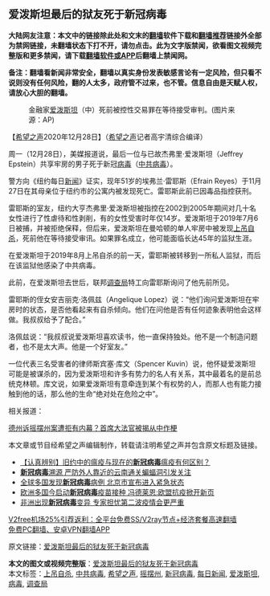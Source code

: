  <h2>爱泼斯坦最后的狱友死于新冠病毒</h2> <p class="notice"><b>大陆网友注意：本文中的链接除此处和文末的<a href="https://github.com/bannedbook/fanqiang" >翻墙</a>软件下载和<a href="https://github.com/killgcd/justmysocks/blob/master/README.md">翻墙推荐</a>链接外全部为禁网链接，未翻墙状态下打不开，请勿点击。此为文字版禁闻，欲看图文视频完整版和更多禁闻，请下载<a href="https://github.com/bannedbook/fanqiang">翻墙软件或APP</a>后翻墙上禁闻网。</p><p>备注：翻墙看新闻非常安全，翻墙以真实身份发表敏感言论有一定风险，但只看不说则没有任何风险，翻的人太多，政府管不过来，也不管。信息自由是天赋人权，请放心大胆的翻墙。</b></p>  <div class="entry"> <figure><figcaption>金融家<a href="https://www.bannedbook.org/bnews/tag/%e7%88%b1%e6%b3%bc%e6%96%af%e5%9d%a6/" class="st_tag internal_tag" rel="tag" title="标签 爱泼斯坦 下的日志">爱泼斯坦</a>（中）死前被控性交易罪在等待接受审判。(图片来源：AP)</figcaption></figure> <p>【<span class='wp_keywordlink_affiliate'><a href="https://www.soundofhope.org" title="希望之声" target="_blank">希望之声</a></span>2020年12月28日】（<a href="https://www.bannedbook.org/bnews/tag/%e5%b8%8c%e6%9c%9b%e4%b9%8b%e5%a3%b0/" class="st_tag internal_tag" rel="tag" title="标签 希望之声 下的日志">希望之声</a>记者高宇清综合编译）</p> <p>周一（12月28日），美媒报道说，最后一位与已故杰弗里·爱泼斯坦（Jeffrey Epstein）共享牢房的男子死于新冠<a href="https://www.bannedbook.org/bnews/tag/%e7%97%85%e6%af%92/" class="st_tag internal_tag" rel="tag" title="标签 病毒 下的日志">病毒</a>（<a href="https://www.bannedbook.org/bnews/tag/%e4%b8%ad%e5%85%b1%e7%97%85%e6%af%92/" class="st_tag internal_tag" rel="tag" title="标签 中共病毒 下的日志">中共病毒</a>）。</p> <p>警方向《纽约每日<span class='wp_keywordlink_affiliate'><a href="https://www.bannedbook.org/" title="新闻">新闻</a></span>》证实，现年51岁的埃弗兰·雷耶斯（Efrain Reyes）于11月27日在其母亲位于纽约市的公寓内被发​​现死亡。雷耶斯此前已因毒品指控获刑。</p> <p>雷耶斯的室友，纽约大亨杰弗里·爱泼斯坦被指控在2002到2005年期间对几十名女性进行了性虐待和性剥削，有的女性受害时年仅14岁。爱泼斯坦于2019年7月6日被捕，并被拒绝保释，但后来，爱泼斯坦在曼哈顿的单人牢房中被发现<a href="https://www.bannedbook.org/bnews/tag/%E4%B8%8A%E5%90%8A%E8%87%AA%E6%9D%80/" class="st_tag internal_tag" rel="tag" title="标签 上吊自杀 下的日志">上吊自杀</a>，死前他在等待接受审讯。如果罪名成立，他可能面临长达45年的监狱生涯。</p>  <p>在爱泼斯坦于2019年8月上吊自杀的前一天，雷耶斯被转移到一所私人监狱，而后在该监狱他感染了中共病毒。</p> <p>此前，在爱泼斯坦去世后，联邦<a href="https://www.bannedbook.org/bnews/tag/%E8%B0%83%E6%9F%A5%E5%B1%80/" class="st_tag internal_tag" rel="tag" title="标签 调查局 下的日志">调查局</a>特工向雷耶斯询问了他先前所见。</p> <p>雷耶斯的侄女安吉丽克·洛佩兹（Angelique Lopez）说：“他们询问爱泼斯坦在牢房时的状态，是否他看起来有自杀倾向。他们在问他是否有任何迹象表明他会这样做。我叔叔给予了配合。”</p> <p>洛佩兹说：“我叔叔说爱泼斯坦喜欢读书，他一直保持独处。他不是一个制造问题者，也不是太大声。他是一个好室友。”</p>  <p>一位代表三名受害者的律师斯宾塞·库文（Spencer Kuvin）说，他怀疑爱泼斯坦可能是被谋杀的，因为爱泼斯坦和许多有势力的名人有关系，其中最着名的是前总统克林顿。库文说，如果爱泼斯坦有意牵连到某个有权势的人，而那人也有能力接触到他的话，那么他的生命“绝对处在危险之中”。</p> <p>相关报道：</p> <p><a data-ctorig="https://www.soundofhope.org/post/454777" data-cturl="https://www.google.com/url?client=internal-element-cse&amp;cx=007749283119516952101:0iwnfnkwnek&amp;q=https://www.soundofhope.org/post/454777&amp;sa=U&amp;ved=2ahUKEwjRzf6FhvLtAhVYo54KHSxnDh0QFjAJegQIBhAC&amp;usg=AOvVaw0c7Q16MetDCJimyMH2UDxB" href="https://www.soundofhope.org/post/454777" target="_blank">德州诉摇摆州案遭拒有内幕？首席大法官被揭从中作梗</a></p> <p>本文章或节目经希望之声编辑制作，转载请注明希望之声并包含原文标题及链接。</p>  <ul class='op-related-articles' title='相关阅读'> <li><a href='https://www.bannedbook.org/bnews/bblog/20201229/1456925.html' target='_blank'>【认真辨别】旧约中的瘟疫与现在的<b>新冠病毒</b>瘟疫有何区别？</a></li> <li><a href='https://www.bannedbook.org/bnews/headline/20201228/1456209.html' target='_blank'><b>新冠病毒</b>溯源 严防外人靠近的云南通关蝙蝠洞引发关注</a></li> <li><a href='https://www.bannedbook.org/bnews/baitai/20201228/1456196.html' target='_blank'>全球多国发现<b>新冠病毒</b>病例 北京市宣布进入紧急状态</a></li> <li><a href='https://www.bannedbook.org/bnews/headline/20201227/1455666.html' target='_blank'>欧洲多国今启动<b>新冠病毒</b>疫苗接种 冯德莱恩:欧盟抗疫掀开新页</a></li> <li><a href='https://www.bannedbook.org/bnews/worldnews/20201227/1455611.html' target='_blank'>非洲出现<b>新冠病毒</b>变异 专家担忧第二波疫情会更严重</a></li> </ul> <p class="texttj"> <a href="https://github.com/bannedbook/fanqiang/wiki/V2ray%E6%9C%BA%E5%9C%BA" target="_blank">V2free机场25%引荐返利：全平台免费SS/V2ray节点+经济套餐高速翻墙</a><br/> <a href="https://github.com/bannedbook/fanqiang/wiki/%E7%A6%81%E9%97%BB%E7%BD%91%E5%AE%89%E5%8D%93%E7%BF%BB%E5%A2%99%E6%96%B0%E9%97%BBAPP" target="_blank">免费PC翻墙、安卓VPN翻墙APP</a></p><p>原文链接：<a class="src_link"  href="https://www.soundofhope.org/post/458137" target="_blank">爱泼斯坦最后的狱友死于新冠病毒</a></p><a name='sharetosocial'></a>       <div><b>本文的图文或视频完整版</b>：<a href='https://www.bannedbook.org/bnews/comments/20201229/1456953.html'>爱泼斯坦最后的狱友死于新冠病毒</a></div>  </div><!--END ENTRY--> <div class="postfooter"> <div>本文标签：<a href="https://www.bannedbook.org/bnews/tag/%E4%B8%8A%E5%90%8A%E8%87%AA%E6%9D%80/" rel="tag">上吊自杀</a>, <a href="https://www.bannedbook.org/bnews/tag/%e4%b8%ad%e5%85%b1%e7%97%85%e6%af%92/" rel="tag">中共病毒</a>, <a href="https://www.bannedbook.org/bnews/tag/%e5%b8%8c%e6%9c%9b%e4%b9%8b%e5%a3%b0/" rel="tag">希望之声</a>, <a href="https://www.bannedbook.org/bnews/tag/%E6%91%87%E6%91%86%E5%B7%9E/" rel="tag">摇摆州</a>, <a href="https://www.bannedbook.org/bnews/tag/%e6%96%b0%e5%86%a0%e7%97%85%e6%af%92/" rel="tag">新冠病毒</a>, <a href="https://www.bannedbook.org/bnews/tag/%E6%AF%8F%E6%97%A5%E6%96%B0%E9%97%BB/" rel="tag">每日新闻</a>, <a href="https://www.bannedbook.org/bnews/tag/%e7%88%b1%e6%b3%bc%e6%96%af%e5%9d%a6/" rel="tag">爱泼斯坦</a>, <a href="https://www.bannedbook.org/bnews/tag/%e7%97%85%e6%af%92/" rel="tag">病毒</a>, <a href="https://www.bannedbook.org/bnews/tag/%E8%B0%83%E6%9F%A5%E5%B1%80/" rel="tag">调查局</a></div>  </div><!--END POSTFOOTER--> 
